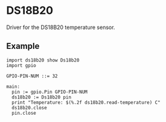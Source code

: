 # DS18B20
Driver for the DS18B20 temperature sensor.

## Example

```toit
import ds18b20 show Ds18b20
import gpio

GPIO-PIN-NUM ::= 32

main:
  pin := gpio.Pin GPIO-PIN-NUM
  ds18b20 := Ds18b20 pin
  print "Temperature: $(%.2f ds18b20.read-temperature) C"
  ds18b20.close
  pin.close
```
